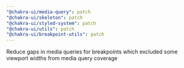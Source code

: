 ```yaml
---
"@chakra-ui/media-query": patch
"@chakra-ui/skeleton": patch
"@chakra-ui/styled-system": patch
"@chakra-ui/utils": patch
"@chakra-ui/breakpoint-utils": patch
---
```


Reduce gaps in media queries for breakpoints which excluded some viewport widths
from media query coverage
